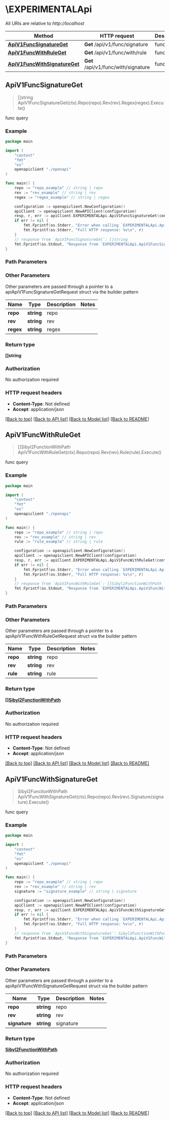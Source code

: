 # \EXPERIMENTALApi

All URIs are relative to *http://localhost*

Method | HTTP request | Description
------------- | ------------- | -------------
[**ApiV1FuncSignatureGet**](EXPERIMENTALApi.md#ApiV1FuncSignatureGet) | **Get** /api/v1/func/signature | func query
[**ApiV1FuncWithRuleGet**](EXPERIMENTALApi.md#ApiV1FuncWithRuleGet) | **Get** /api/v1/func/with/rule | func query
[**ApiV1FuncWithSignatureGet**](EXPERIMENTALApi.md#ApiV1FuncWithSignatureGet) | **Get** /api/v1/func/with/signature | func query



## ApiV1FuncSignatureGet

> []string ApiV1FuncSignatureGet(ctx).Repo(repo).Rev(rev).Regex(regex).Execute()

func query

### Example

```go
package main

import (
    "context"
    "fmt"
    "os"
    openapiclient "./openapi"
)

func main() {
    repo := "repo_example" // string | repo
    rev := "rev_example" // string | rev
    regex := "regex_example" // string | regex

    configuration := openapiclient.NewConfiguration()
    apiClient := openapiclient.NewAPIClient(configuration)
    resp, r, err := apiClient.EXPERIMENTALApi.ApiV1FuncSignatureGet(context.Background()).Repo(repo).Rev(rev).Regex(regex).Execute()
    if err != nil {
        fmt.Fprintf(os.Stderr, "Error when calling `EXPERIMENTALApi.ApiV1FuncSignatureGet``: %v\n", err)
        fmt.Fprintf(os.Stderr, "Full HTTP response: %v\n", r)
    }
    // response from `ApiV1FuncSignatureGet`: []string
    fmt.Fprintf(os.Stdout, "Response from `EXPERIMENTALApi.ApiV1FuncSignatureGet`: %v\n", resp)
}
```

### Path Parameters



### Other Parameters

Other parameters are passed through a pointer to a apiApiV1FuncSignatureGetRequest struct via the builder pattern


Name | Type | Description  | Notes
------------- | ------------- | ------------- | -------------
 **repo** | **string** | repo | 
 **rev** | **string** | rev | 
 **regex** | **string** | regex | 

### Return type

**[]string**

### Authorization

No authorization required

### HTTP request headers

- **Content-Type**: Not defined
- **Accept**: application/json

[[Back to top]](#) [[Back to API list]](../README.md#documentation-for-api-endpoints)
[[Back to Model list]](../README.md#documentation-for-models)
[[Back to README]](../README.md)


## ApiV1FuncWithRuleGet

> []Sibyl2FunctionWithPath ApiV1FuncWithRuleGet(ctx).Repo(repo).Rev(rev).Rule(rule).Execute()

func query

### Example

```go
package main

import (
    "context"
    "fmt"
    "os"
    openapiclient "./openapi"
)

func main() {
    repo := "repo_example" // string | repo
    rev := "rev_example" // string | rev
    rule := "rule_example" // string | rule

    configuration := openapiclient.NewConfiguration()
    apiClient := openapiclient.NewAPIClient(configuration)
    resp, r, err := apiClient.EXPERIMENTALApi.ApiV1FuncWithRuleGet(context.Background()).Repo(repo).Rev(rev).Rule(rule).Execute()
    if err != nil {
        fmt.Fprintf(os.Stderr, "Error when calling `EXPERIMENTALApi.ApiV1FuncWithRuleGet``: %v\n", err)
        fmt.Fprintf(os.Stderr, "Full HTTP response: %v\n", r)
    }
    // response from `ApiV1FuncWithRuleGet`: []Sibyl2FunctionWithPath
    fmt.Fprintf(os.Stdout, "Response from `EXPERIMENTALApi.ApiV1FuncWithRuleGet`: %v\n", resp)
}
```

### Path Parameters



### Other Parameters

Other parameters are passed through a pointer to a apiApiV1FuncWithRuleGetRequest struct via the builder pattern


Name | Type | Description  | Notes
------------- | ------------- | ------------- | -------------
 **repo** | **string** | repo | 
 **rev** | **string** | rev | 
 **rule** | **string** | rule | 

### Return type

[**[]Sibyl2FunctionWithPath**](Sibyl2FunctionWithPath.md)

### Authorization

No authorization required

### HTTP request headers

- **Content-Type**: Not defined
- **Accept**: application/json

[[Back to top]](#) [[Back to API list]](../README.md#documentation-for-api-endpoints)
[[Back to Model list]](../README.md#documentation-for-models)
[[Back to README]](../README.md)


## ApiV1FuncWithSignatureGet

> Sibyl2FunctionWithPath ApiV1FuncWithSignatureGet(ctx).Repo(repo).Rev(rev).Signature(signature).Execute()

func query

### Example

```go
package main

import (
    "context"
    "fmt"
    "os"
    openapiclient "./openapi"
)

func main() {
    repo := "repo_example" // string | repo
    rev := "rev_example" // string | rev
    signature := "signature_example" // string | signature

    configuration := openapiclient.NewConfiguration()
    apiClient := openapiclient.NewAPIClient(configuration)
    resp, r, err := apiClient.EXPERIMENTALApi.ApiV1FuncWithSignatureGet(context.Background()).Repo(repo).Rev(rev).Signature(signature).Execute()
    if err != nil {
        fmt.Fprintf(os.Stderr, "Error when calling `EXPERIMENTALApi.ApiV1FuncWithSignatureGet``: %v\n", err)
        fmt.Fprintf(os.Stderr, "Full HTTP response: %v\n", r)
    }
    // response from `ApiV1FuncWithSignatureGet`: Sibyl2FunctionWithPath
    fmt.Fprintf(os.Stdout, "Response from `EXPERIMENTALApi.ApiV1FuncWithSignatureGet`: %v\n", resp)
}
```

### Path Parameters



### Other Parameters

Other parameters are passed through a pointer to a apiApiV1FuncWithSignatureGetRequest struct via the builder pattern


Name | Type | Description  | Notes
------------- | ------------- | ------------- | -------------
 **repo** | **string** | repo | 
 **rev** | **string** | rev | 
 **signature** | **string** | signature | 

### Return type

[**Sibyl2FunctionWithPath**](Sibyl2FunctionWithPath.md)

### Authorization

No authorization required

### HTTP request headers

- **Content-Type**: Not defined
- **Accept**: application/json

[[Back to top]](#) [[Back to API list]](../README.md#documentation-for-api-endpoints)
[[Back to Model list]](../README.md#documentation-for-models)
[[Back to README]](../README.md)

